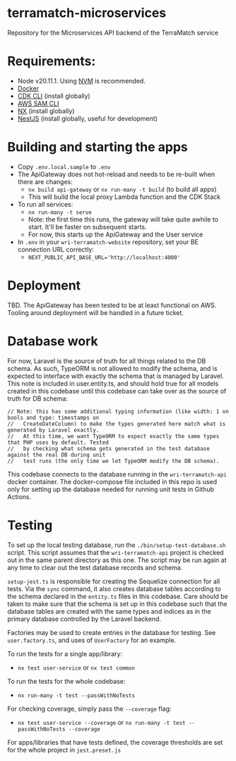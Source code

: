 # terramatch-microservices
Repository for the Microservices API backend of the TerraMatch service

# Requirements:
 * Node v20.11.1. Using [NVM](https://github.com/nvm-sh/nvm?tab=readme-ov-file) is recommended.
 * [Docker](https://www.docker.com/)
 * [CDK CLI](https://docs.aws.amazon.com/cdk/v2/guide/getting_started.html) (install globally)
 * [AWS SAM CLI](https://docs.aws.amazon.com/serverless-application-model/latest/developerguide/install-sam-cli.html)
 * [NX](https://nx.dev/getting-started/installation#installing-nx-globally) (install globally)
 * [NestJS](https://docs.nestjs.com/) (install globally, useful for development)

# Building and starting the apps
 * Copy `.env.local.sample` to `.env`
 * The ApiGateway does not hot-reload and needs to be re-built when there are changes:
   * `nx build api-gateway` or `nx run-many -t build` (to build all apps)
   * This will build the local proxy Lambda function and the CDK Stack
 * To run all services:
   * `nx run-many -t serve`
   * Note: the first time this runs, the gateway will take quite awhile to start. It'll be faster on subsequent starts.
   * For now, this starts up the ApiGateway and the User service
 * In `.env` in your `wri-terramatch-website` repository, set your BE connection URL correctly:
   * `NEXT_PUBLIC_API_BASE_URL='http://localhost:4000'`

# Deployment
TBD. The ApiGateway has been tested to be at least functional on AWS. Tooling around deployment will be
handled in a future ticket.


# Database work
For now, Laravel is the source of truth for all things related to the DB schema. As such, TypeORM is not allowed to modify the 
schema, and is expected to interface with exactly the schema that is managed by Laravel. This note is included in user.entity.ts, 
and should hold true for all models created in this codebase until this codebase can take over as the source of truth for DB
schema:
```
// Note: this has some additional typing information (like width: 1 on bools and type: timestamps on
//   CreateDateColumn) to make the types generated here match what is generated by Laravel exactly.
//   At this time, we want TypeORM to expect exactly the same types that PHP uses by default. Tested
//   by checking what schema gets generated in the test database against the real DB during unit
//   test runs (the only time we let TypeORM modify the DB schema).
```

This codebase connects to the database running in the `wri-terramatch-api` docker container. The docker-compose
file included in this repo is used only for setting up the database needed for running unit tests in Github Actions.

# Testing
To set up the local testing database, run the `./bin/setup-test-database.sh` script. This script assumes that the
`wri-terramatch-api` project is checked out in the same parent directory as this one. The script may be run 
again at any time to clear out the test database records and schema.

`setup-jest.ts` is responsible for creating the Sequelize connection for all tests. Via the `sync` command, it also
creates database tables according to the schema declared in the `entity.ts` files in this codebase. Care should be
taken to make sure that the schema is set up in this codebase such that the database tables are created with the same
types and indices as in the primary database controlled by the Laravel backend. 

Factories may be used to create entries in the database for testing. See `user.factory.ts`, and uses of `UserFactory` for 
an example.

To run the tests for a single app/library:
* `nx test user-service` or `nx test common`

To run the tests for the whole codebase:
* `nx run-many -t test --passWithNoTests`

For checking coverage, simply pass the `--coverage` flag:
* `nx test user-service --coverage` or `nx run-many -t test --passWithNoTests --coverage`

For apps/libraries that have tests defined, the coverage thresholds are set for the whole project in `jest.preset.js`
